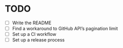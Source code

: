 # TODO

- [ ] Write the README
- [ ] Find a workaround to GitHub API’s pagination limit
- [ ] Set up a CI workflow
- [ ] Set up a release process
